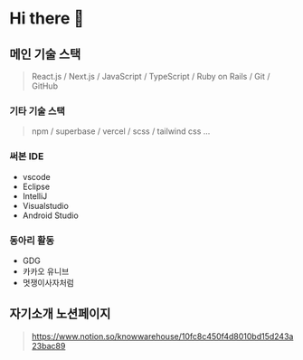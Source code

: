 # Hi there 👋

## 메인 기술 스택

> React.js / Next.js / JavaScript / TypeScript / Ruby on Rails / Git / GitHub

### 기타 기술 스택

> npm / superbase / vercel / scss / tailwind css ...

### 써본 IDE

- vscode
- Eclipse
- IntelliJ
- Visualstudio
- Android Studio

### 동아리 활동

- GDG
- 카카오 유니브
- 멋쟁이사자처럼

## 자기소개 노션페이지

> https://www.notion.so/knowwarehouse/10fc8c450f4d8010bd15d243a23bac89
